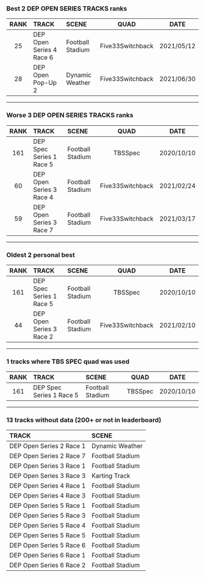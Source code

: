 ### Best 2 DEP OPEN SERIES TRACKS ranks
|RANK|TRACK|SCENE|QUAD|DATE|
|:---:|:---|:---|:---:|:---:|
|25|DEP Open Series 4 Race 6|Football Stadium|Five33Switchback|2021/05/12|
|28|DEP Open Pop-Up 2|Dynamic Weather|Five33Switchback|2021/06/30|
---
### Worse 3 DEP OPEN SERIES TRACKS ranks
|RANK|TRACK|SCENE|QUAD|DATE|
|:---:|:---|:---|:---:|:---:|
|161|DEP Spec Series 1 Race 5|Football Stadium|TBSSpec|2020/10/10|
|60|DEP Open Series 3 Race 4|Football Stadium|Five33Switchback|2021/02/24|
|59|DEP Open Series 3 Race 7|Football Stadium|Five33Switchback|2021/03/17|
---
### Oldest 2 personal best
|RANK|TRACK|SCENE|QUAD|DATE|
|:---:|:---|:---|:---:|:---:|
|161|DEP Spec Series 1 Race 5|Football Stadium|TBSSpec|2020/10/10|
|44|DEP Open Series 3 Race 2|Football Stadium|Five33Switchback|2021/02/10|
---
### 1 tracks where TBS SPEC quad was used
|RANK|TRACK|SCENE|QUAD|DATE|
|:---:|:---|:---|:---:|:---:|
|161|DEP Spec Series 1 Race 5|Football Stadium|TBSSpec|2020/10/10|
---
### 13 tracks without data (200+ or not in leaderboard)
|TRACK|SCENE|
|:---|:---|
|DEP Open Series 2 Race 1|Dynamic Weather|
|DEP Open Series 2 Race 7|Football Stadium|
|DEP Open Series 3 Race 1|Football Stadium|
|DEP Open Series 3 Race 3|Karting Track|
|DEP Open Series 4 Race 1|Football Stadium|
|DEP Open Series 4 Race 3|Football Stadium|
|DEP Open Series 5 Race 1|Football Stadium|
|DEP Open Series 5 Race 3|Football Stadium|
|DEP Open Series 5 Race 4|Football Stadium|
|DEP Open Series 5 Race 5|Football Stadium|
|DEP Open Series 5 Race 6|Football Stadium|
|DEP Open Series 6 Race 1|Football Stadium|
|DEP Open Series 6 Race 2|Football Stadium|
